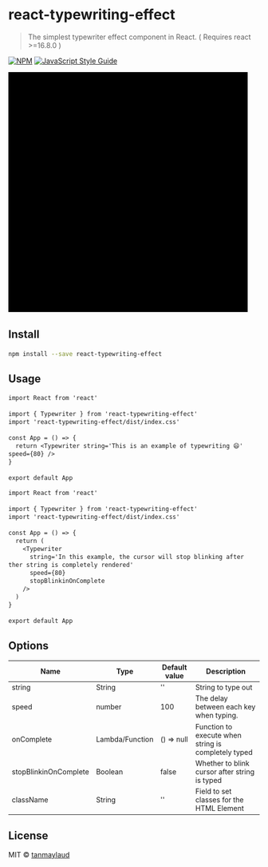 # react-typewriting-effect

> The simplest typewriter effect component in React. ( Requires react >=16.8.0 )

[![NPM](https://img.shields.io/npm/v/react-typewriting-effect.svg)](https://www.npmjs.com/package/react-typewriting-effect) [![JavaScript Style Guide](https://img.shields.io/badge/code_style-standard-brightgreen.svg)](https://standardjs.com)

![](preview.gif)

## Install

```bash
npm install --save react-typewriting-effect
```

## Usage

```tsx
import React from 'react'

import { Typewriter } from 'react-typewriting-effect'
import 'react-typewriting-effect/dist/index.css'

const App = () => {
  return <Typewriter string='This is an example of typewriting 😄' speed={80} />
}

export default App
```

```tsx
import React from 'react'

import { Typewriter } from 'react-typewriting-effect'
import 'react-typewriting-effect/dist/index.css'

const App = () => {
  return (
    <Typewriter
      string='In this example, the cursor will stop blinking after ther string is completely rendered'
      speed={80}
      stopBlinkinOnComplete
    />
  )
}

export default App
```

## Options

| Name                  | Type            | Default value | Description                                         |
| --------------------- | --------------- | ------------- | --------------------------------------------------- |
| string                | String          | ''            | String to type out                                  |
| speed                 | number          | 100           | The delay between each key when typing.             |
| onComplete            | Lambda/Function | () => null    | Function to execute when string is completely typed |
| stopBlinkinOnComplete | Boolean         | false         | Whether to blink cursor after string is typed       |
| className             | String          | ''            | Field to set classes for the HTML Element           |

## License

MIT © [tanmaylaud](https://github.com/tanmaylaud)
